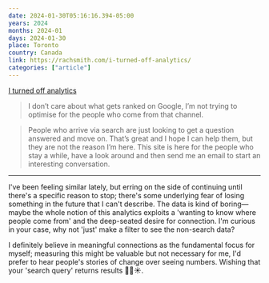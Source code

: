 ```yaml
---
date: 2024-01-30T05:16:16.394-05:00
years: 2024
months: 2024-01
days: 2024-01-30
place: Toronto
country: Canada
link: https://rachsmith.com/i-turned-off-analytics/
categories: ["article"]
---
```

[I turned off analytics](https://rachsmith.com/i-turned-off-analytics/)

> I don’t care about what gets ranked on Google, I’m not trying to optimise for the people who come from that channel.

> People who arrive via search are just looking to get a question answered and move on. That’s great and I hope I can help them, but they are not the reason I’m here. This site is here for the people who stay a while, have a look around and then send me an email to start an interesting conversation.

---

I've been feeling similar lately, but erring on the side of continuing until there's a specific reason to stop; there's some underlying fear of losing something in the future that I can't describe. The data is kind of boring—maybe the whole notion of this analytics exploits a 'wanting to know where people come from' and the deep-seated desire for connection. I'm curious in your case, why not 'just' make a filter to see the non-search data?

I definitely believe in meaningful connections as the fundamental focus for myself; measuring this might be valuable but not necessary for me, I'd prefer to hear people's stories of change over seeing numbers. Wishing that your 'search query' returns results 🙏🏽☀️.
